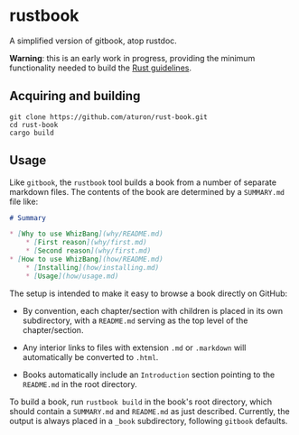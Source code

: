 # rustbook

A simplified version of gitbook, atop rustdoc.

**Warning**: this is an early work in progress, providing the minimum
  functionality needed to build the
  [Rust guidelines](https://github.com/rust-lang/rust-guidelines).

## Acquiring and building

```
git clone https://github.com/aturon/rust-book.git
cd rust-book
cargo build
```

## Usage

Like `gitbook`, the `rustbook` tool builds a book from a number of
separate markdown files. The contents of the book are determined by a
`SUMMARY.md` file like:

```markdown
# Summary

* [Why to use WhizBang](why/README.md)
    * [First reason](why/first.md)
    * [Second reason](why/first.md)
* [How to use WhizBang](how/README.md)
    * [Installing](how/installing.md)
    * [Usage](how/usage.md)
```

The setup is intended to make it easy to browse a book directly on GitHub:

* By convention, each chapter/section with children is placed in its
own subdirectory, with a `README.md` serving as the top level of the
chapter/section.

* Any interior links to files with extension `.md` or `.markdown` will
automatically be converted to `.html`.

* Books automatically include an `Introduction` section pointing to the
`README.md` in the root directory.

To build a book, run `rustbook build` in the book's root directory,
which should contain a `SUMMARY.md` and `README.md` as just described.
Currently, the output is always placed in a `_book` subdirectory,
following `gitbook` defaults.
